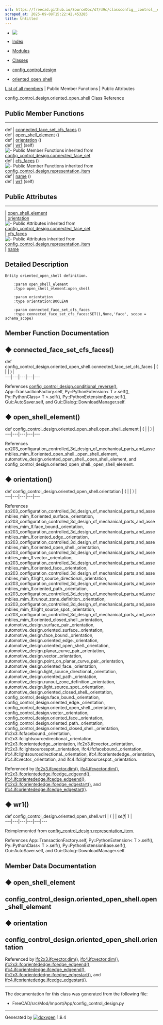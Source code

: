```yaml
---
url: https://freecad.github.io/SourceDoc/d7/d9c/classconfig__control__design_1_1oriented__open__shell.html
scraped_at: 2025-09-08T15:22:42.453285
title: Untitled
---
```


  * [ ![](https://www.freecad.org/svg/logo-freecad.svg) ](https://freecadweb.org "FreeCAD")
  * [Index](../../index.html "Index")
  * [Modules](../../modules.html "Modules list")
  * [Classes](../../annotated.html "Annotated list")

  * [config_control_design](../../d4/d07/namespaceconfig__control__design.html)
  * [oriented_open_shell](../../d7/d9c/classconfig__control__design_1_1oriented__open__shell.html)

[List of all members](../../df/d11/classconfig__control__design_1_1oriented__open__shell-members.html) | Public Member Functions | Public Attributes

config_control_design.oriented_open_shell Class Reference

##  Public Member Functions  
  
---  
def | [connected_face_set_cfs_faces](../../d7/d9c/classconfig__control__design_1_1oriented__open__shell.html#a946c3b5dd1d66218ba5c8a9c510e6408) ()  
def | [open_shell_element](../../d7/d9c/classconfig__control__design_1_1oriented__open__shell.html#a06b7cdd52a3070aa0375b1d6aa27716d) ()  
def | [orientation](../../d7/d9c/classconfig__control__design_1_1oriented__open__shell.html#a0d38d864942e2654d81bcfd88c7ef037) ()  
def | [wr1](../../d7/d9c/classconfig__control__design_1_1oriented__open__shell.html#a9b90e70c840525977fd4347c9f1490d4) (self)  
![-](../../closed.png) Public Member Functions inherited from
[config_control_design.connected_face_set](../../d5/d72/classconfig__control__design_1_1connected__face__set.html)  
def | [cfs_faces](../../d5/d72/classconfig__control__design_1_1connected__face__set.html#a256a0268c099dc46a56f32e9c453604f) ()  
![-](../../closed.png) Public Member Functions inherited from
[config_control_design.representation_item](../../d9/d69/classconfig__control__design_1_1representation__item.html)  
def | [name](../../d9/d69/classconfig__control__design_1_1representation__item.html#a5ea878073c85170f328deff23a9c5732) ()  
def | [wr1](../../d9/d69/classconfig__control__design_1_1representation__item.html#a4cdc1db49341dedc8f271ec89801c713) (self)  
  
##  Public Attributes  
  
---  
|
[open_shell_element](../../d7/d9c/classconfig__control__design_1_1oriented__open__shell.html#a84d60b2eabb85232d7e8bd722e9490c6)  
|
[orientation](../../d7/d9c/classconfig__control__design_1_1oriented__open__shell.html#acc161561140b7905390f0045ea52b4f0)  
![-](../../closed.png) Public Attributes inherited from
[config_control_design.connected_face_set](../../d5/d72/classconfig__control__design_1_1connected__face__set.html)  
|
[cfs_faces](../../d5/d72/classconfig__control__design_1_1connected__face__set.html#abc38d49c2f1ba0d5014592f081abf07a)  
![-](../../closed.png) Public Attributes inherited from
[config_control_design.representation_item](../../d9/d69/classconfig__control__design_1_1representation__item.html)  
|
[name](../../d9/d69/classconfig__control__design_1_1representation__item.html#a0e8be677f8410825a46422f3c0e1c128)  
  
## Detailed Description

    
    
    Entity oriented_open_shell definition.
    
        :param open_shell_element
        :type open_shell_element:open_shell
    
        :param orientation
        :type orientation:BOOLEAN
    
        :param connected_face_set_cfs_faces
        :type connected_face_set_cfs_faces:SET(1,None,'face', scope = schema_scope)

## Member Function Documentation

## ◆ connected_face_set_cfs_faces()

def config_control_design.oriented_open_shell.connected_face_set_cfs_faces  | ( | | ) |   
---|---|---|---|---  
  
References
[config_control_design.conditional_reverse()](../../d4/d07/namespaceconfig__control__design.html#acfc4ecb160dfb8077be5a52b6e5b962a),
App::TransactionFactory.self, Py::PythonExtension< T >.self(),
Py::PythonClass< T >.self(), Py::PythonExtensionBase.self(),
Gui::AutoSaver.self, and Gui::Dialog::DownloadManager.self.

## ◆ open_shell_element()

def config_control_design.oriented_open_shell.open_shell_element  | ( | | ) |   
---|---|---|---|---  
  
References
ap203_configuration_controlled_3d_design_of_mechanical_parts_and_assemblies_mim_lf.oriented_open_shell._open_shell_element,
automotive_design.oriented_open_shell._open_shell_element, and
config_control_design.oriented_open_shell._open_shell_element.

## ◆ orientation()

def config_control_design.oriented_open_shell.orientation  | ( | | ) |   
---|---|---|---|---  
  
References
ap203_configuration_controlled_3d_design_of_mechanical_parts_and_assemblies_mim_lf.oriented_surface._orientation,
ap203_configuration_controlled_3d_design_of_mechanical_parts_and_assemblies_mim_lf.face_bound._orientation,
ap203_configuration_controlled_3d_design_of_mechanical_parts_and_assemblies_mim_lf.oriented_edge._orientation,
ap203_configuration_controlled_3d_design_of_mechanical_parts_and_assemblies_mim_lf.oriented_open_shell._orientation,
ap203_configuration_controlled_3d_design_of_mechanical_parts_and_assemblies_mim_lf.vector._orientation,
ap203_configuration_controlled_3d_design_of_mechanical_parts_and_assemblies_mim_lf.oriented_face._orientation,
ap203_configuration_controlled_3d_design_of_mechanical_parts_and_assemblies_mim_lf.light_source_directional._orientation,
ap203_configuration_controlled_3d_design_of_mechanical_parts_and_assemblies_mim_lf.oriented_path._orientation,
ap203_configuration_controlled_3d_design_of_mechanical_parts_and_assemblies_mim_lf.runout_zone_definition._orientation,
ap203_configuration_controlled_3d_design_of_mechanical_parts_and_assemblies_mim_lf.light_source_spot._orientation,
ap203_configuration_controlled_3d_design_of_mechanical_parts_and_assemblies_mim_lf.oriented_closed_shell._orientation,
automotive_design.surface_pair._orientation,
automotive_design.oriented_surface._orientation,
automotive_design.face_bound._orientation,
automotive_design.oriented_edge._orientation,
automotive_design.oriented_open_shell._orientation,
automotive_design.planar_curve_pair._orientation,
automotive_design.vector._orientation,
automotive_design.point_on_planar_curve_pair._orientation,
automotive_design.oriented_face._orientation,
automotive_design.light_source_directional._orientation,
automotive_design.oriented_path._orientation,
automotive_design.runout_zone_definition._orientation,
automotive_design.light_source_spot._orientation,
automotive_design.oriented_closed_shell._orientation,
config_control_design.face_bound._orientation,
config_control_design.oriented_edge._orientation,
config_control_design.oriented_open_shell._orientation,
config_control_design.vector._orientation,
config_control_design.oriented_face._orientation,
config_control_design.oriented_path._orientation,
config_control_design.oriented_closed_shell._orientation,
ifc2x3.ifcfacebound._orientation,
ifc2x3.ifclightsourcedirectional._orientation,
ifc2x3.ifcorientededge._orientation, ifc2x3.ifcvector._orientation,
ifc2x3.ifclightsourcespot._orientation, ifc4.ifcfacebound._orientation,
ifc4.ifclightsourcedirectional._orientation,
ifc4.ifcorientededge._orientation, ifc4.ifcvector._orientation, and
ifc4.ifclightsourcespot._orientation.

Referenced by
[ifc2x3.ifcvector.dim()](../../d3/d7f/classifc2x3_1_1ifcvector.html#acba206090ebaf1068c18b522050ab356),
[ifc4.ifcvector.dim()](../../d0/d94/classifc4_1_1ifcvector.html#a472491a5b13134e67210054e2ac45890),
[ifc2x3.ifcorientededge.ifcedge_edgeend()](../../de/d2d/classifc2x3_1_1ifcorientededge.html#a48ae1b77c8027eb94457c5b2f5ce9d57),
[ifc4.ifcorientededge.ifcedge_edgeend()](../../db/d8f/classifc4_1_1ifcorientededge.html#a7c669bd36e25635cb26bfb6d77c00868),
[ifc2x3.ifcorientededge.ifcedge_edgestart()](../../de/d2d/classifc2x3_1_1ifcorientededge.html#ad883a6cb358a09f6d01852c81a9fbb14),
and
[ifc4.ifcorientededge.ifcedge_edgestart()](../../db/d8f/classifc4_1_1ifcorientededge.html#af7e5ed22105ed5dc292ee815e78c50cd).

## ◆ wr1()

def config_control_design.oriented_open_shell.wr1  | ( |  | _self_| ) |   
---|---|---|---|---|---  
  
Reimplemented from
[config_control_design.representation_item](../../d9/d69/classconfig__control__design_1_1representation__item.html#a4cdc1db49341dedc8f271ec89801c713).

References App::TransactionFactory.self, Py::PythonExtension< T >.self(),
Py::PythonClass< T >.self(), Py::PythonExtensionBase.self(),
Gui::AutoSaver.self, and Gui::Dialog::DownloadManager.self.

## Member Data Documentation

## ◆ open_shell_element

config_control_design.oriented_open_shell.open_shell_element  
---  
  
## ◆ orientation

config_control_design.oriented_open_shell.orientation  
---  
  
Referenced by
[ifc2x3.ifcvector.dim()](../../d3/d7f/classifc2x3_1_1ifcvector.html#acba206090ebaf1068c18b522050ab356),
[ifc4.ifcvector.dim()](../../d0/d94/classifc4_1_1ifcvector.html#a472491a5b13134e67210054e2ac45890),
[ifc2x3.ifcorientededge.ifcedge_edgeend()](../../de/d2d/classifc2x3_1_1ifcorientededge.html#a48ae1b77c8027eb94457c5b2f5ce9d57),
[ifc4.ifcorientededge.ifcedge_edgeend()](../../db/d8f/classifc4_1_1ifcorientededge.html#a7c669bd36e25635cb26bfb6d77c00868),
[ifc2x3.ifcorientededge.ifcedge_edgestart()](../../de/d2d/classifc2x3_1_1ifcorientededge.html#ad883a6cb358a09f6d01852c81a9fbb14),
and
[ifc4.ifcorientededge.ifcedge_edgestart()](../../db/d8f/classifc4_1_1ifcorientededge.html#af7e5ed22105ed5dc292ee815e78c50cd).

* * *

The documentation for this class was generated from the following file:

  * FreeCAD/src/Mod/Import/App/config_control_design.py

* * *

Generated by
[![doxygen](../../doxygen.svg)](https://www.doxygen.org/index.html) 1.9.4

